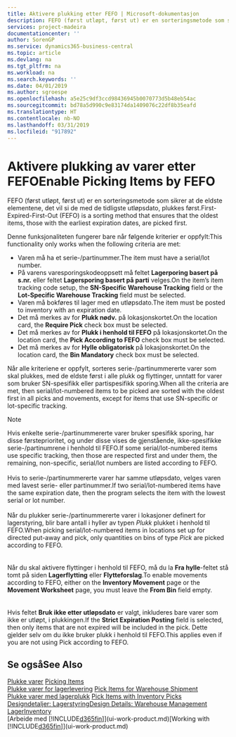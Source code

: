 ```yaml
---
title: Aktivere plukking etter FEFO | Microsoft-dokumentasjon
description: FEFO (først utløpt, først ut) er en sorteringsmetode som sikrer at de eldste elementene, det vil si de med de tidligste utløpsdato, plukkes først.
services: project-madeira
documentationcenter: ''
author: SorenGP
ms.service: dynamics365-business-central
ms.topic: article
ms.devlang: na
ms.tgt_pltfrm: na
ms.workload: na
ms.search.keywords: ''
ms.date: 04/01/2019
ms.author: sgroespe
ms.openlocfilehash: a5e25c9df3ccd98436945b0070773d5b48eb54ac
ms.sourcegitcommit: bd78a5d990c9e83174da1409076c22df8b35eafd
ms.translationtype: HT
ms.contentlocale: nb-NO
ms.lasthandoff: 03/31/2019
ms.locfileid: "917892"
---
```

# <a name="enable-picking-items-by-fefo"></a><span data-ttu-id="b3abb-103">Aktivere plukking av varer etter FEFO</span><span class="sxs-lookup"><span data-stu-id="b3abb-103">Enable Picking Items by FEFO</span></span>
<span data-ttu-id="b3abb-104">FEFO (først utløpt, først ut) er en sorteringsmetode som sikrer at de eldste elementene, det vil si de med de tidligste utløpsdato, plukkes først.</span><span class="sxs-lookup"><span data-stu-id="b3abb-104">First-Expired-First-Out (FEFO) is a sorting method that ensures that the oldest items, those with the earliest expiration dates, are picked first.</span></span>  

 <span data-ttu-id="b3abb-105">Denne funksjonaliteten fungerer bare når følgende kriterier er oppfylt:</span><span class="sxs-lookup"><span data-stu-id="b3abb-105">This functionality only works when the following criteria are met:</span></span>  

-   <span data-ttu-id="b3abb-106">Varen må ha et serie-/partinummer.</span><span class="sxs-lookup"><span data-stu-id="b3abb-106">The item must have a serial/lot number.</span></span>  
-   <span data-ttu-id="b3abb-107">På varens varesporingskodeoppsett må feltet **Lagerporing basert på s.nr.** eller feltet **Lagersporing basert på parti** velges.</span><span class="sxs-lookup"><span data-stu-id="b3abb-107">On the item’s item tracking code setup, the **SN-Specific Warehouse Tracking** field or the **Lot-Specific Warehouse Tracking** field must be selected.</span></span>  
-   <span data-ttu-id="b3abb-108">Varen må bokføres til lager med en utløpsdato.</span><span class="sxs-lookup"><span data-stu-id="b3abb-108">The item must be posted to inventory with an expiration date.</span></span>  
-   <span data-ttu-id="b3abb-109">Det må merkes av for **Plukk nødv.** på lokasjonskortet.</span><span class="sxs-lookup"><span data-stu-id="b3abb-109">On the location card, the **Require Pick** check box must be selected.</span></span>  
-   <span data-ttu-id="b3abb-110">Det må merkes av for **Plukk i henhold til FEFO** på lokasjonskortet.</span><span class="sxs-lookup"><span data-stu-id="b3abb-110">On the location card, the **Pick According to FEFO** check box must be selected.</span></span>  
-   <span data-ttu-id="b3abb-111">Det må merkes av for **Hylle obligatorisk** på lokasjonskortet.</span><span class="sxs-lookup"><span data-stu-id="b3abb-111">On the location card, the **Bin Mandatory** check box must be selected.</span></span>  

 <span data-ttu-id="b3abb-112">Når alle kriteriene er oppfylt, sorteres serie-/partinummererte varer som skal plukkes, med de eldste først i alle plukk og flyttinger, unntatt for varer som bruker SN-spesifikk eller partispesifikk sporing.</span><span class="sxs-lookup"><span data-stu-id="b3abb-112">When all the criteria are met, then serial/lot-numbered items to be picked are sorted with the oldest first in all picks and movements, except for items that use SN-specific or lot-specific tracking.</span></span>  

> [!NOTE]  
> <span data-ttu-id="b3abb-113">Hvis enkelte serie-/partinummererte varer bruker spesifikk sporing, har disse førsteprioritet, og under disse vises de gjenstående, ikke-spesifikke serie-/partinumrene i henhold til FEFO.</span><span class="sxs-lookup"><span data-stu-id="b3abb-113">If some serial/lot-numbered items use specific tracking, then those are respected first and under them, the remaining, non-specific, serial/lot numbers are listed according to FEFO.</span></span>
<br /><br />
<span data-ttu-id="b3abb-114">Hvis to serie-/partinummererte varer har samme utløpsdato, velges varen med lavest serie- eller partinummer.</span><span class="sxs-lookup"><span data-stu-id="b3abb-114">If two serial/lot-numbered items have the same expiration date, then the program selects the item with the lowest serial or lot number.</span></span>
<br /><br />
<span data-ttu-id="b3abb-115">Når du plukker serie-/partinummererte varer i lokasjoner definert for lagerstyring, blir bare antall i hyller av typen *Plukk* plukket i henhold til FEFO.</span><span class="sxs-lookup"><span data-stu-id="b3abb-115">When picking serial/lot-numbered items in locations set up for directed put-away and pick, only quantities on bins of type *Pick* are picked according to FEFO.</span></span>  
<br /><br />
<span data-ttu-id="b3abb-116">Når du skal aktivere flyttinger i henhold til FEFO, må du la **Fra hylle**-feltet stå tomt på siden **Lagerflytting** eller **Flytteforslag**.</span><span class="sxs-lookup"><span data-stu-id="b3abb-116">To enable movements according to FEFO, either on the **Inventory Movement** page or the **Movement Worksheet** page, you must leave the **From Bin** field empty.</span></span>  
<br /><br />
<span data-ttu-id="b3abb-117">Hvis feltet **Bruk ikke etter utløpsdato** er valgt, inkluderes bare varer som ikke er utløpt, i plukkingen.</span><span class="sxs-lookup"><span data-stu-id="b3abb-117">If the **Strict Expiration Posting** field is selected, then only items that are not expired will be included in the pick.</span></span> <span data-ttu-id="b3abb-118">Dette gjelder selv om du ikke bruker plukk i henhold til FEFO.</span><span class="sxs-lookup"><span data-stu-id="b3abb-118">This applies even if you are not using Pick according to FEFO.</span></span>

## <a name="see-also"></a><span data-ttu-id="b3abb-119">Se også</span><span class="sxs-lookup"><span data-stu-id="b3abb-119">See Also</span></span>  
<span data-ttu-id="b3abb-120">[Plukke varer](warehouse-pick-items.md) </span><span class="sxs-lookup"><span data-stu-id="b3abb-120">[Picking Items](warehouse-pick-items.md) </span></span>  
<span data-ttu-id="b3abb-121">[Plukke varer for lagerlevering](warehouse-how-to-pick-items-for-warehouse-shipment.md) </span><span class="sxs-lookup"><span data-stu-id="b3abb-121">[Pick Items for Warehouse Shipment](warehouse-how-to-pick-items-for-warehouse-shipment.md) </span></span>  
<span data-ttu-id="b3abb-122">[Plukke varer med lagerplukk](warehouse-how-to-pick-items-with-inventory-picks.md) </span><span class="sxs-lookup"><span data-stu-id="b3abb-122">[Pick Items with Inventory Picks](warehouse-how-to-pick-items-with-inventory-picks.md) </span></span>  
[<span data-ttu-id="b3abb-123">Designdetaljer: Lagerstyring</span><span class="sxs-lookup"><span data-stu-id="b3abb-123">Design Details: Warehouse Management</span></span>](design-details-warehouse-management.md)  
[<span data-ttu-id="b3abb-124">Lager</span><span class="sxs-lookup"><span data-stu-id="b3abb-124">Inventory</span></span>](inventory-manage-inventory.md)  
<span data-ttu-id="b3abb-125">[Arbeide med [!INCLUDE[d365fin](includes/d365fin_md.md)]](ui-work-product.md)</span><span class="sxs-lookup"><span data-stu-id="b3abb-125">[Working with [!INCLUDE[d365fin](includes/d365fin_md.md)]](ui-work-product.md)</span></span>
